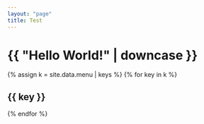 ```yaml
---
layout: "page"
title: Test
---
```

<h1>{{ "Hello World!" | downcase }}</h1>

{% assign k = site.data.menu | keys %}
{% for key in k %}
<h2>{{ key }}</h2>
{% endfor %}
